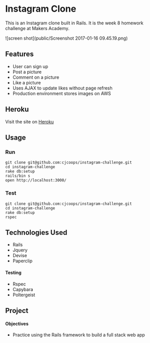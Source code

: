 Instagram Clone
=================
This is an Instagram clone built in Rails. It is the week 8 homework challenge at Makers Academy.

![screen shot](public/Screenshot 2017-01-16 09.45.19.png)

Features
----------
* User can sign up
* Post a picture
* Comment on a picture
* Like a picture
* Uses AJAX to update likes without page refresh
* Production environment stores images on AWS

Heroku
--------
Visit the site on [Heroku](https://insta-clone-474.herokuapp.com/)

Usage
---------
### Run
```
git clone git@github.com:cjcoops/instagram-challenge.git
cd instagram-challenge
rake db:setup
rails/bin s
open http://localhost:3000/
```

### Test
```
git clone git@github.com:cjcoops/instagram-challenge.git
cd instagram-challenge
rake db:setup
rspec
```

Technologies Used
----------

* Rails
* Jquery
* Devise
* Paperclip

#### Testing
* Rspec
* Capybara
* Poltergeist

Project
----------------
#### Objectives
* Practice using the Rails framework to build a full stack web app
